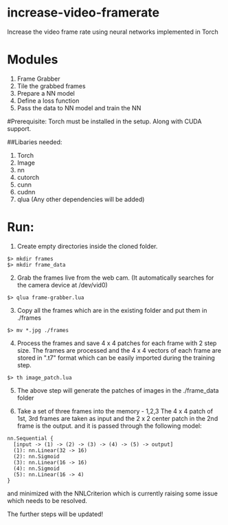 # increase-video-framerate
Increase the video frame rate using neural networks implemented in Torch

# Modules 
1. Frame Grabber
2. Tile the grabbed frames
3. Prepare a NN model
4. Define a loss function
5. Pass the data to NN model and train the NN

#Prerequisite:
Torch must be installed in the setup. Along with CUDA support.

##Libaries needed:
1. Torch
2. Image
3. nn
4. cutorch
5. cunn
6. cudnn
7. qlua
(Any other dependencies will be added)  

# Run:
1. Create empty directories inside the cloned folder. 
```
$> mkdir frames
$> mkdir frame_data
```
2. Grab the frames live from the web cam. (It automatically searches for the camera device at /dev/vid0) 

```
$> qlua frame-grabber.lua
```
3. Copy all the frames which are in the existing folder and put them in ./frames 
```
$> mv *.jpg ./frames
```
4. Process the frames and save 4 x 4 patches for each frame with 2 step size. 
The frames are processed and the 4 x 4 vectors of each frame are stored in ".t7" format which can be easily imported during the training step.
```
$> th image_patch.lua
```
5. The above step will generate the patches of images in the ./frame_data folder 

6. Take a set of three frames into the memory - 1,2,3
The 4 x 4 patch of 1st, 3rd frames are taken as input and the 2 x 2 center patch in the 2nd frame is the output. 
and it is passed through the following model:

```
nn.Sequential {
  [input -> (1) -> (2) -> (3) -> (4) -> (5) -> output]
  (1): nn.Linear(32 -> 16)
  (2): nn.Sigmoid
  (3): nn.Linear(16 -> 16)
  (4): nn.Sigmoid
  (5): nn.Linear(16 -> 4)
}
```
and minimized with the NNLCriterion which is currently raising some issue which needs to be resolved.

The further steps will be updated!
